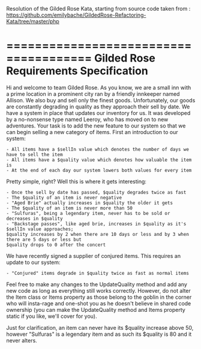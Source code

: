 Resolution of the Gilded Rose Kata, starting from source code taken from :
https://github.com/emilybache/GildedRose-Refactoring-Kata/tree/master/php



======================================
Gilded Rose Requirements Specification
======================================

Hi and welcome to team Gilded Rose. As you know, we are a small inn with a prime location in a prominent city ran by a friendly innkeeper named Allison. We also buy and sell only the finest goods.
Unfortunately, our goods are constantly degrading in quality as they approach their sell by date. We have a system in place that updates our inventory for us. It was developed by a no-nonsense type named Leeroy, who has moved on to new adventures. Your task is to add the new feature to our system so that we can begin selling a new category of items. First an introduction to our system:

	- All items have a $sellIn value which denotes the number of days we have to sell the item
	- All items have a $quality value which denotes how valuable the item is
	- At the end of each day our system lowers both values for every item

Pretty simple, right? Well this is where it gets interesting:

	- Once the sell by date has passed, $quality degrades twice as fast
	- The $quality of an item is never negative
	- "Aged Brie" actually increases in $quality the older it gets
	- The $quality of an item is never more than 50
	- "Sulfuras", being a legendary item, never has to be sold or decreases in $quality
	- "Backstage passes", like aged brie, increases in $quality as it's $sellIn value approaches;
	$quality increases by 2 when there are 10 days or less and by 3 when there are 5 days or less but
	$quality drops to 0 after the concert

We have recently signed a supplier of conjured items. This requires an update to our system:

	- "Conjured" items degrade in $quality twice as fast as normal items

Feel free to make any changes to the UpdateQuality method and add any new code as long as everything
still works correctly. However, do not alter the Item class or Items property as those belong to the
goblin in the corner who will insta-rage and one-shot you as he doesn't believe in shared code
ownership (you can make the UpdateQuality method and Items property static if you like, we'll cover
for you).

Just for clarification, an item can never have its $quality increase above 50, however "Sulfuras" is a
legendary item and as such its $quality is 80 and it never alters.